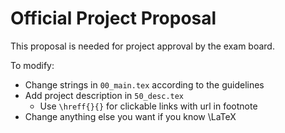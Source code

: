 # Official Project Proposal

This proposal is needed for project approval by the exam board.

To modify:

- Change strings in `00_main.tex` according to the guidelines
- Add project description in `50_desc.tex`
    - Use `\hreff{}{}` for clickable links with url in footnote
- Change anything else you want if you know \LaTeX
